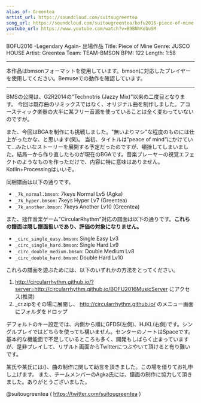 ```yaml
---
alias_of: Greentea
artist_url: https://soundcloud.com/suitougreentea
song_url: https://soundcloud.com/suitougreentea/bofu2016-piece-of-mine
youtube_url: https://www.youtube.com/watch?v=B9BNhKobuSM
---
```


BOFU2016 -Legendary Again- 出場作品
Title: Piece of Mine
Genre: JUSCO HOUSE
Artist: Greentea
Team: TEAM-BMSON
BPM: 122
Length: 1:58

---

本作品はbmsonフォーマットを使用しています。bmsonに対応したプレイヤーを使用してください。Bemuseでの動作を確認しています。

---

BMSの公開は、G2R2014の"Technotris (Jazzy Mix)"以来の二度目となります。
今回は既存曲のリミックスではなく、オリジナル曲を制作しました。アコースティック楽器の大半に某フリー音源を使っていることは全く変わっていないのですが。

また、今回はBGAを制作にも挑戦しました。"無いよりマシ"な程度のものには仕上がったかな、と思います(笑)。
当初、タイトルは”peace of mind“にかけていて…みたいなストーリーを展開する予定だったのですが、頓挫してしまいました。結局一から作り直したものが現在のBGAです。音楽プレーヤーの視覚エフェクトのようなものを作っただけで、内容に特に意味はありません。Kotlin+Processingはいいぞ。

同梱譜面は以下の通りです。

* `_7k_normal.bmson`: 7keys Normal Lv5 (Agka)
* `_7k_hyper.bmson`: 7keys Hyper Lv7 (Greentea)
* `_7k_another.bmson`: 7keys Another Lv10 (Greentea)

また、拙作音楽ゲーム"CircularRhythm"対応の譜面は以下の通りです。**これらの譜面は隠し譜面扱いであり、評価の対象になりません。**

* `_circ_single_easy.bmson`: Single Easy Lv3
* `_circ_single_hard.bmson`: Single Hard Lv9
* `_circ_double_medium.bmson`: Double Medium Lv8
* `_circ_double_hard.bmson`: Double Hard Lv10

これらの譜面を遊ぶためには、以下のいずれかの方法をとってください。

1. http://circularrhythm.github.io/?server=http://circularrhythm.github.io/BOFU2016MusicServer にアクセス(推奨)
2. _cr.zipをその場に展開し、 http://circularrhythm.github.io/ のメニュー画面にフォルダをドロップ

デフォルトのキー設定では、内側から順にGFDS(左側)、HJKL(右側)です。シングルプレイではどちらを使っても構いません。センターのノートはSpaceです。
基本的な機能面で不足しているところも多く、開発もしばらく止まっていますが、是非プレイして、リザルト画面からTwitterにつぶやいて頂けると有り難いです。

某氏や某氏には()、曲の制作に関して助言を頂きました。この場を借りてお礼申し上げます。
また、チームメンバーのAgka氏には、譜面の制作に協力して頂きました。ありがとうございました。

@suitougreentea ( https://twitter.com/suitougreentea )
